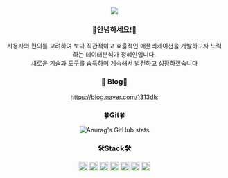 <div align=center> 
<img src="https://capsule-render.vercel.app/api?type=wave&color=FFC0CB&height=300&section=header&text=Welcome%20&animation=fadeIn&fontSize=90&fontColor=FFFFFF" />



### 💐안녕하세요!💐
사용자의 편의를 고려하여 보다 직관적이고 효율적인 애플리케이션을 개발하고자 노력하는 데이터분석가 정혜인입니다.<br/>
새로운 기술과 도구를 습득하며 계속해서 발전하고 성장하겠습니다 

### 🌷 Blog🌷
 https://blog.naver.com/1313dls 


### 🍀Git🍀
 ![Anurag's GitHub stats](https://github-readme-stats.vercel.app/api?username=hynibugi&show_icons=true&theme=merko&bg_color=FFF0F5)
 
  
### 🛠Stack🛠
<p>
<img src="https://img.shields.io/badge/Java-007396?style=flat&logo=Java&logoColor=white" style="width:auto; height:20px;" />
<img src="https://img.shields.io/badge/MySQL-4479A1?style=flat&logo=MySQL&logoColor=white" style="width:auto; height:20px;"/>
<img src="https://img.shields.io/badge/Spring-6DB33F?style=flat&logo=Spring&logoColor=white" style="width:auto; height:20px;"/>
<img src="https://img.shields.io/badge/JavaScript-F7DF1E?style=flat&logo=JavaScript&logoColor=white" style="width:auto; height:20px;"/>
<img src="https://img.shields.io/badge/CSS3-1572B6?style=flat&logo=CSS3&logoColor=white"  style="width:auto; height:20px;"/>
<img src="https://img.shields.io/badge/HTML5-E34F26?style=flat&logo=HTML5&logoColor=white" style="width:auto; height:20px;"/>
<img src="https://img.shields.io/badge/Photoshop-31A8FF?style=flat&logo=AdobePhotoshop&logoColor=white" style="width:auto; height:20px;"/>
</p>
   </div>
